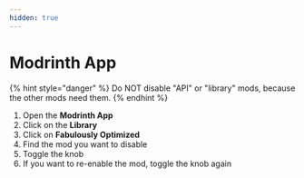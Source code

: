 ```yaml
---
hidden: true
---
```


# Modrinth App

{% hint style="danger" %}
Do NOT disable "API" or "library" mods, because the other mods need them.
{% endhint %}

1. Open the **Modrinth App**
2. Click on the **Library**
3. Click on **Fabulously Optimized**
4. Find the mod you want to disable
5. Toggle the knob
6. If you want to re-enable the mod, toggle the knob again
